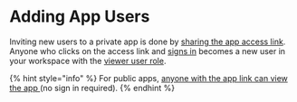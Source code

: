 # Adding App Users

Inviting new users to a private app is done by [sharing the app access link](../editing-apps/publish-and-share/sharing-and-access-controls.md#access-links).  Anyone who clicks on the access link and [signs in](../viewing-apps/signing-in.md) becomes a new user in your workspace with the [viewer user role](user-management-and-roles.md#viewer).  

{% hint style="info" %}
For public apps, [anyone with the app link can view the app ](../editing-apps/publish-and-share/sharing-and-access-controls.md#sharing-a-public-app)\(no sign in required\). 
{% endhint %}

